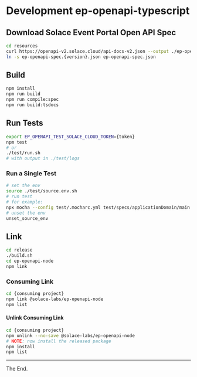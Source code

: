 # Development ep-openapi-typescript


## Download Solace Event Portal Open API Spec

```bash
cd resources
curl https://openapi-v2.solace.cloud/api-docs-v2.json --output ./ep-openapi-spec.{version}.json
ln -s ep-openapi-spec.{version}.json ep-openapi-spec.json
```

## Build

```bash
npm install
npm run build
npm run compile:spec
npm run build:tsdocs
```

## Run Tests

```bash
export EP_OPENAPI_TEST_SOLACE_CLOUD_TOKEN={token}
npm test
# or
./test/run.sh
# with output in ./test/logs
```

### Run a Single Test
````bash
# set the env
source ./test/source.env.sh
# run test
# for example:
npx mocha --config test/.mocharc.yml test/specs/applicationDomain/main.spec.ts
# unset the env
unset_source_env
````

## Link

```bash
cd release
./build.sh
cd ep-openapi-node
npm link
```

### Consuming Link
```bash
cd {consuming project}
npm link @solace-labs/ep-openapi-node
npm list
```

#### Unlink Consuming Link
```bash
cd {consuming project}
npm unlink --no-save @solace-labs/ep-openapi-node
# NOTE: now install the released package
npm install
npm list
```

---

The End.
